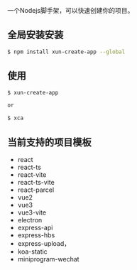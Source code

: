 一个Nodejs脚手架，可以快速创建你的项目。

## 全局安装安装

```bash
$ npm install xun-create-app --global
```

## 使用

```bash
$ xun-create-app

or

$ xca
```


## 当前支持的项目模板

- react
- react-ts
- react-vite
- react-ts-vite
- react-parcel
- vue2
- vue3
- vue3-vite
- electron
- express-api
- express-hbs
- express-upload，
- koa-static
- miniprogram-wechat


